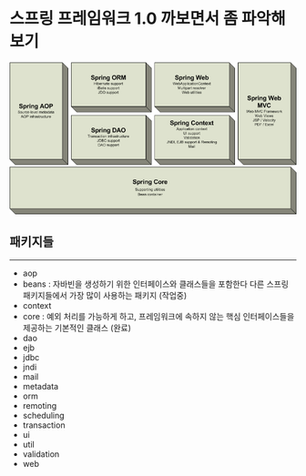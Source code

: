 # 스프링 프레임워크 1.0 까보면서 좀 파악해보기



![overview](./docs/image/overview.gif)


## 패키지들

---

- aop
- beans : 자바빈을 생성하기 위한 인터페이스와 클래스들을 포함한다
          다른 스프링 패키지들에서 가장 많이 사용하는 패키지 (작업중)
- context
- core : 예외 처리를 가능하게 하고, 프레임워크에 속하지 않는 핵심 인터페이스들을 제공하는 기본적인 클래스 (완료)
- dao
- ejb
- jdbc
- jndi
- mail 
- metadata
- orm
- remoting
- scheduling
- transaction
- ui
- util
- validation
- web







